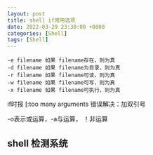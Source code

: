 ```yaml
---
layout: post
title: shell if常用选项
date: 2022-03-29 23:30:00 +0800
categories: [Shell]
tags: [Shell]
---
```

```
-e filename 如果 filename存在，则为真
-d filename 如果 filename为目录，则为真 
-r filename 如果 filename可读，则为真 
-w filename 如果 filename可写，则为真 
-x filename 如果 filename可执行，则为真
```

if时报 [:too many arguments 错误解决：加双引号

-o表示或运算，-a与运算， ！非运算

## shell 检测系统